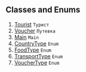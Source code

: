 ## Classes and Enums
1. [Tourist](https://github.com/Bublik202/Introduction-to-Java/blob/main/Classes/aggregation/ex5/Tourist.java) ```Турист``` </br>
2. [Voucher](https://github.com/Bublik202/Introduction-to-Java/blob/main/Classes/aggregation/ex5/Voucher.java) ```Путевка``` </br>
3. [Main](https://github.com/Bublik202/Introduction-to-Java/blob/main/Classes/aggregation/ex5/Main.java) ```Main``` </br>
4. [CountryType](https://github.com/Bublik202/Introduction-to-Java/blob/main/Classes/aggregation/ex5/CountryType.java) ```Enum``` </br>
5. [FoodType](https://github.com/Bublik202/Introduction-to-Java/blob/main/Classes/aggregation/ex5/FoodType.java) ```Enum``` </br>
6. [TransportType](https://github.com/Bublik202/Introduction-to-Java/blob/main/Classes/aggregation/ex5/TransportType.java) ```Enum``` </br>
7. [VoucherType](https://github.com/Bublik202/Introduction-to-Java/blob/main/Classes/aggregation/ex5/VoucherType.java) ```Enum``` </br>
